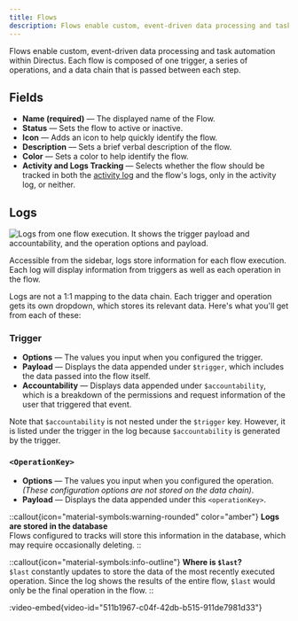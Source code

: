 ```yaml
---
title: Flows
description: Flows enable custom, event-driven data processing and task automation within Directus.
---
```


Flows enable custom, event-driven data processing and task automation within Directus. Each flow is composed of one trigger, a series of operations, and a data chain that is passed between each step.

## Fields

- **Name (required)** — The displayed name of the Flow.
- **Status** — Sets the flow to active or inactive.
- **Icon** — Adds an icon to help quickly identify the flow.
- **Description** — Sets a brief verbal description of the flow.
- **Color** — Sets a color to help identify the flow.
- **Activity and Logs Tracking** — Selects whether the flow should be tracked in both the [activity log](/guides/auth/accountability) and the flow's logs, only in the activity log, or neither.

## Logs

![Logs from one flow execution. It shows the trigger payload and accountability, and the operation options and payload.](/img/222e9acb-ae30-47be-b59f-0125c10fc58f.webp)

Accessible from the sidebar, logs store information for each flow execution. Each log will display information from
triggers as well as each operation in the flow.

Logs are not a 1:1 mapping to the data chain. Each trigger and operation gets its own dropdown, which stores its
relevant data. Here's what you'll get from each of these:

### Trigger

- **Options** — The values you input when you configured the trigger.
- **Payload** — Displays the data appended under `$trigger`, which includes the data passed into the flow itself.
- **Accountability** — Displays data appended under `$accountability`, which is a breakdown of the permissions and request information of the user that triggered that event.

Note that `$accountability` is not nested under the `$trigger` key. However, it is listed under the trigger in the log
because `$accountability` is generated by the trigger.

### `<OperationKey>`

- **Options** — The values you input when you configured the operation.\
  _(These configuration options are not stored on the data chain)_.
- **Payload** — Displays the data appended under this `<operationKey>`.

::callout{icon="material-symbols:warning-rounded" color="amber"}
**Logs are stored in the database**  
Flows configured to tracks will store this information in the database, which may require occasionally deleting.
::

::callout{icon="material-symbols:info-outline"}
**Where is `$last`?**  
`$last` constantly updates to store the data of the most recently executed operation. Since the log shows the results of the entire flow, `$last` would only be the final
operation in the flow.
::

:video-embed{video-id="511b1967-c04f-42db-b515-911de7981d33"}

